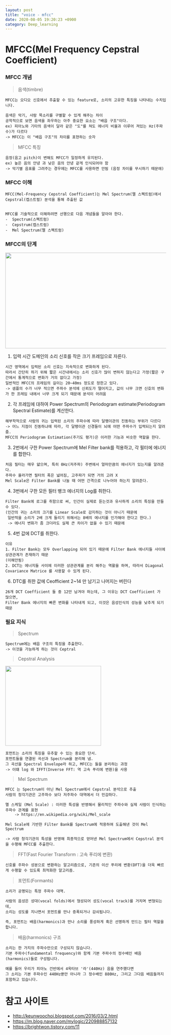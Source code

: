 ```yaml
---
layout: post
title: "voice - mfcc"
date: 2020-08-05 19:20:23 +0900
category: Deep_learning
---
```


# MFCC(Mel Frequency Cepstral Coefficient)

### MFCC 개념

> 음색(timbre)

```
MFCC는 오디오 신호에서 추출할 수 있는 feature로, 소리의 고유한 특징을 나타내는 수치입니다.

음색은 악기, 사람 목소리를 구별할 수 있게 해주는 차이 
공학적으로 보면 음색을 좌우하는 아주 중요한 요소는 "배읍 구조"이다.
ex) 피아노와 기타의 음색이 달라 같은 "도"를 쳐도 에너지 비율과 이루어 져있는 Hz(주파수)가 다르다
-> MFCC는 이 "배읍 구조"의 차이를 표현하는 숫자
```

> MFCC 특징

```
음정(음고 pitch)이 변해도 MFCC가 일정하게 유지된다.
ex) 높은 음의 안녕 과 낮은 음의 안녕 같게 인식되어야 함
-> 악기별 음표를 그려주는 경우에는 MFCC를 사용하면 안됨 (음정 차이를 무시하기 때문에)
```

### MFCC 이해

```
MFCC(Mel-Frequency Cepstral Coefficient)는 Mel Spectrum(멜 스펙트럼)에서 Cepstral(켑스트럴) 분석을 통해 추출된 값


MFCC를 기술적으로 이해하려면 선행으로 다음 개념들을 알아야 한다.
-  Spectrum(스펙트럼)
-  Cepstrum(켑스트럼)
-  Mel Spectrum(멜 스펙트럼)
```

### MFCC의 단계

<img src="/img/speech/mfcc/MFCC_추출_과정.PNG" width="600px" height="300px"></img> <br>

1. 입력 시간 도메인의 소리 신호를 작은 크기 프레임으로 자른다. <br>

```
시간 영역에서 입력된 소리 신호는 지속적으로 변화하게 된다. 
따라서 간단히 하기 위해 짧은 시간내에서는 소리 신호가 많이 변하지 않는다고 가정(짧은 구간에서 통계적으로 변화가 거의 없다고 가정) 
일반적인 MFCC의 프레임의 길이는 20~40ms 정도로 정한고 있다.
-> 샘플의 수가 너무 적으면 주파수 분석에 신뢰도가 떨어지고, 값이 너무 크면 신호의 변화가 한 프레임 내에서 너무 크게 되기 때문에 분석이 어려움
```

2. 각 프레임에 대하여 Power Spectrum의 Periodogram estimate(Periodogram Spectral Estimate)를 계산한다. <br>

```
해부학적으로 사람의 귀는 입력된 소리의 주파수에 따라 달팽이관의 진동하는 부위가 다르다 
-> 어느 지점이 진동하냐에 따라, 각 달팽이관 신경들이 뇌에 어떤 주파수가 입력되는지 알려줌.
MFCC의 Periodogram Estimation(주기도 평가)은 이러한 기능과 비슷한 역할을 한다.
```

3. 2번에서 구한 Power Spectrum에 Mel Filter bank를 적용하고, 각 필터에 에너지를 합한다.<br>

```
처음 필터는 매우 얇으며, 특히 0Hz(저주파) 주변에서 얼마만큼의 에너지가 있는지를 알려준다.
주파수 올라가면 필터의 폭은 넓어짐, 고주파가 되면 거의 고려 X
Mel Scale은 Filter Bank를 나눌 때 어떤 간격으로 나누어야 하는지 알려준다.
```

4. 3번에서 구한 모든 필터 뱅크 에너지의 Log를 취한다.<br>

```
Filter Bank에 로그를 취함으로 써, 인간이 실제로 듣는것과 유사하게 소리의 특징을 만들 수 있다.
(인간의 귀는 소리의 크기를 Linear Scale로 감지하는 것이 아니기 때문에
 일반적을 소리가 2배 크게 들리기 위해서는 8배의 에너지를 인가해야 한다고 한다.)
 -> 에너지 변화가 좀 크더라도 실제 큰 차이가 없을 수 있기 때문에
```

5. 4번 값에 DCT를 취한다.<br>

```
이유
1. Filter Bank는 모두 Overlapping 되어 있기 때문에 Filter Bank 에너지들 사이에 상관관계가 존재하기 때문
(이해안됨)
2. DCT는 에너지들 사이에 이러한 상관관계를 분리 해주는 역활을 하며, 따라서 Diagonal Covariance Matrice 를 사용할 수 있게 된다.
```

6. DTC를 취한 값에 Ceofficient 2~14 만 남기고 나머지는 버린다 <br>
 
```
26개 DCT Coefficient 들 중 12만 남겨야 하는데, 그 이유는 DCT Coefficient 가 많으면, 
Filter Bank 에너지의 빠른 변화를 나타내게 되고, 이것은 음성인식의 성능을 낮추게 되기 때문
```

### 필요 지식

> Spectrum

```
Spectrum에는 배읍 구조의 특징을 추출한다.
-> 이것을 가능하게 하는 것이 Ceptral
```

> Cepstral Analysis


<img src="/img/speech/mfcc/MFCC_분리.PNG" width="300px" height="250px"></img> <br>

```
포먼트는 소리의 특징을 유추할 수 있는 중요한 단서.
포먼트들을 연결된 곡선과 Spectrum을 분리해 냄.
그 곡선을 Spectral Envelope라 하고, MFCC는 둘을 분리하는 과정
-> 이떄 log 와 IFFT(Inverse FFT: 역 고속 푸리에 변환)을 사용
```

> Mel Spectrum

```
MFCC 는 Spectrum이 아닌 Mel Spectrum에서 Cepstral 분석으로 추출
사람의 청각기관은 고주파수 보다 저주파수 대역에서 더 민감하다.

멜 스케일 (Mel Scale) : 이러한 특성을 반영해서 물리적인 주파수와 실제 사람이 인식하는 주파수 관계를 표현
    -> https://en.wikipedia.org/wiki/Mel_scale

Mel Scale에 기반한 Filter Bank를 Spectrum에 적용하여 도출해낸 것이 Mel Spectrum

-> 사람 청각기관의 특성을 반영해 최종적으로 얻어낸 Mel Spectrum에서 Cepstral 분석을 수행해 MFCC를 추출한다.
```

> FFT(Fast Fourier Transform : 고속 푸리에 변환)

```
신호를 주파수 성분으로 변환하는 알고리즘으로, 기존의 이산 푸리에 변환(DFT)을 더욱 빠르게 수행할 수 있도록 최적화한 알고리즘.
```

> 포먼트(Formants)

```
소리가 공명되는 특정 주파수 대역.

사람의 음성은 성대(vocal folds)에서 형성되어 성도(vocal track)를 거치며 변형되는데,
소리는 성도를 지나면서 포먼트를 만나 증폭되거나 감쇠됩니다.

즉, 포먼트는 배음(harmonics)과 만나 소리를 풍성하게 혹은 선명하게 만드는 필터 역할을 합니다.
```

> 배음(harmonics) 구조

```
소리는 한 가지의 주파수만으로 구성되지 않습니다.
기본 주파수(fundamental frequency)와 함께 기본 주파수의 정수배인 배음(harmonics)들로 구성됩니다.

예를 들어 우리가 피아노 건반에서 4옥타브 '라'(440Hz) 음을 연주했다면 
그 소리는 기본 주파수인 440Hz뿐만 아니라 그 정수배인 880Hz, 그리고 그다음 배음들까지 포함하고 있습니다.
```

# 참고 사이트
- http://keunwoochoi.blogspot.com/2016/03/2.html <br>
- https://m.blog.naver.com/mylogic/220988857132 <br>
- https://brightwon.tistory.com/11 <br>